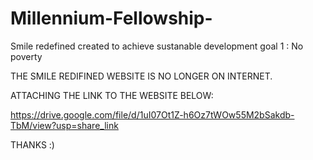 # Millennium-Fellowship-
Smile redefined created to achieve sustanable development goal 1 : No poverty 

  THE SMILE REDIFINED WEBSITE IS NO LONGER ON INTERNET.
  
  ATTACHING THE LINK TO THE WEBSITE BELOW:  

https://drive.google.com/file/d/1uI07Ot1Z-h6Oz7tWOw55M2bSakdb-TbM/view?usp=share_link

THANKS :)
